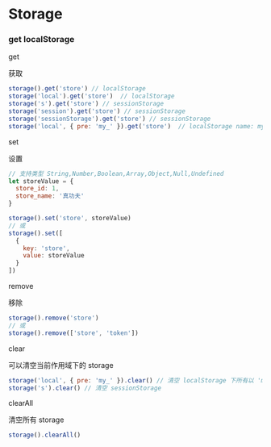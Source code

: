 # Storage

### get localStorage

get

获取

``` js
storage().get('store') // localStorage
storage('local').get('store')  // localStorage
storage('s').get('store') // sessionStorage
storage('session').get('store') // sessionStorage
storage('sessionStorage').get('store') // sessionStorage
storage('local', { pre: 'my_' }).get('store')  // localStorage name: my_store
```

set

设置

``` js
// 支持类型 String,Number,Boolean,Array,Object,Null,Undefined
let storeValue = {
  store_id: 1,
  store_name: '真功夫'
}

storage().set('store', storeValue)
// 或
storage().set([
  {
    key: 'store',
    value: storeValue
  }
])
```

remove

移除

``` js
storage().remove('store')
// 或
storage().remove(['store', 'token'])
```

clear

可以清空当前作用域下的 storage

``` js
storage('local', { pre: 'my_' }).clear() // 清空 localStorage 下所有以 'my_' 开头的
storage('s').clear() // 清空 sessionStorage
```

clearAll

清空所有 storage

``` js
storage().clearAll()
```